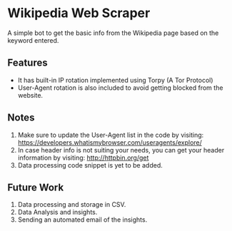 
# Wikipedia Web Scraper

A simple bot to get the basic info from the Wikipedia page based on the keyword entered. 

## Features
* It has built-in IP rotation implemented using Torpy (A Tor Protocol)
* User-Agent rotation is also included to avoid getting blocked from the website.

## Notes
1. Make sure to update the User-Agent list in the code by visiting:  https://developers.whatismybrowser.com/useragents/explore/
2. In case header info is not suiting your needs, you can get your header information by visiting: http://httpbin.org/get
3. Data processing code snippet is yet to be added.

## Future Work
1. Data processing and storage in CSV.
2. Data Analysis and insights.
3. Sending an automated email of the insights.
